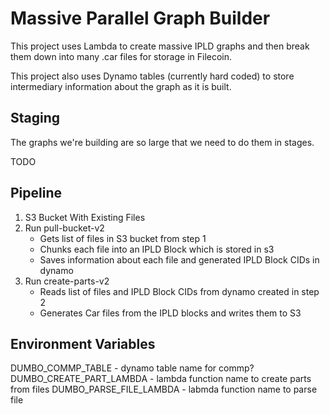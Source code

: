 # Massive Parallel Graph Builder

This project uses Lambda to create massive IPLD graphs
and then break them down into many .car files for storage
in Filecoin.

This project also uses Dynamo tables (currently hard coded)
to store intermediary information about the graph as it is
built.

## Staging

The graphs we're building are so large that we need to do them in stages.

TODO

## Pipeline

1. S3 Bucket With Existing Files
2. Run pull-bucket-v2
   * Gets list of files in S3 bucket from step 1
   * Chunks each file into an IPLD Block which is stored in s3
   * Saves information about each file and generated IPLD Block CIDs in dynamo
3. Run create-parts-v2
   * Reads list of files and IPLD Block CIDs from dynamo created in step 2
   * Generates Car files from the IPLD blocks and writes them to S3

 

## Environment Variables

DUMBO_COMMP_TABLE - dynamo table name for commp?
DUMBO_CREATE_PART_LAMBDA - lambda function name to create parts from files
DUMBO_PARSE_FILE_LAMBDA - labmda function name to parse file 